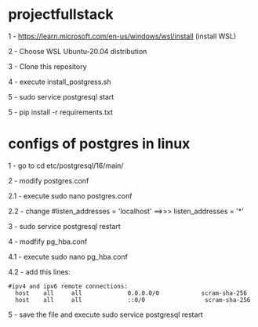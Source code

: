 # projectfullstack
1 - https://learn.microsoft.com/en-us/windows/wsl/install (install WSL)

2 - Choose WSL Ubuntu-20.04 distribution

3 - Clone this repository

4 - execute install_postgress.sh

5 - sudo service postgresql start

5 - pip install -r requirements.txt


# configs of postgres in linux

1 - go to cd etc/postgresql/16/main/

2 - modify postgres.conf

2.1 - execute sudo nano postgres.conf

2.2 - change #listen_addresses = 'localhost' ==>>> listen_addresses = '*'

3 - sudo service postgresql restart

4 - modfify pg_hba.conf

4.1 - execute sudo nano pg_hba.conf

4.2 - add this lines: 

    #ipv4 and ipv6 remote connections:
      host    all     all             0.0.0.0/0            scram-sha-256
      host    all     all             ::0/0                 scram-sha-256
      
5 - save the file and execute sudo service postgresql restart

    

